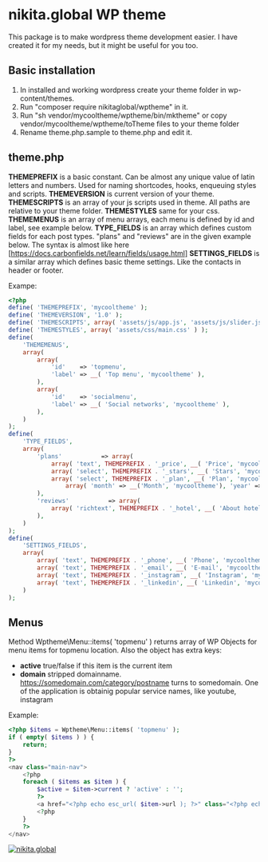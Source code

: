 # nikita.global WP theme
This package is to make wordpress theme development easier. I have created it for my needs, but it might be useful for you too.

## Basic installation
1. In installed and working wordpress create your theme folder in wp-content/themes. 
2. Run "composer require nikitaglobal/wptheme" in it.
3. Run "sh vendor/mycooltheme/wptheme/bin/mktheme" or copy vendor/mycooltheme/wptheme/toTheme files to your theme folder
4. Rename theme.php.sample to theme.php and edit it.

## theme.php
**THEMEPREFIX** is a basic constant. Can be almost any unique value of latin letters and numbers. Used for naming shortcodes, hooks, enqueuing styles and scripts.
**THEMEVERSION** is current version of your theme.
**THEMESCRIPTS** is an array of your js scripts used in theme. All paths are relative to your theme folder.
**THEMESTYLES** same for your css.
**THEMEMENUS** is an array of menu arrays, each menu is defined by id and label, see example below.
**TYPE_FIELDS** is an array which defines custom fields for each post types. "plans" and "reviews" are in the given example below. The syntax is almost like here [https://docs.carbonfields.net/learn/fields/usage.html]
**SETTINGS_FIELDS** is a similar array which defines basic theme settings. Like the contacts in header or footer.

Exampe:
```php
<?php
define( 'THEMEPREFIX', 'mycooltheme' );
define( 'THEMEVERSION', '1.0' );
define( 'THEMESCRIPTS', array( 'assets/js/app.js', 'assets/js/slider.js' ) );
define( 'THEMESTYLES', array( 'assets/css/main.css' ) );
define(
	'THEMEMENUS',
	array(
		array(
			'id'    => 'topmenu',
			'label' => __( 'Top menu', 'mycooltheme' ),
		),
		array(
			'id'    => 'socialmenu',
			'label' => __( 'Social networks', 'mycooltheme' ),
		),
	)
);
define(
	'TYPE_FIELDS',
	array(
		'plans'           => array(
			array( 'text', THEMEPREFIX . '_price', __( 'Price', 'mycooltheme' ) ),
			array( 'select', THEMEPREFIX . '_stars', __( 'Stars', 'mycooltheme' ), array( 1,2,3,4,5 ) ),
			array( 'select', THEMEPREFIX . '_plan', __( 'Plan', 'mycooltheme' ), 
				array( 'month' => __('Month', 'mycooltheme'), 'year' => __('Year', 'mycooltheme') ) ),
		),
		'reviews'           => array(
			array( 'richtext', THEMEPREFIX . '_hotel', __( 'About hotel', 'mycooltheme' ) ),
		),
	)
);
define(
	'SETTINGS_FIELDS',
	array(
		array( 'text', THEMEPREFIX . '_phone', __( 'Phone', 'mycooltheme' ) ),
		array( 'text', THEMEPREFIX . '_email', __( 'E-mail', 'mycooltheme' ) ),
		array( 'text', THEMEPREFIX . '_instagram', __( 'Instagram', 'mycooltheme' ) ),
		array( 'text', THEMEPREFIX . '_linkedin', __( 'Linkedin', 'mycooltheme' ) ),
    )
);
```

## Menus

Method Wptheme\Menu::items( 'topmenu' ) returns array of WP Objects for menu items for topmenu location.
Also the object has extra keys:
- **active** true/false if this item is the current item
- **domain** stripped domainname. https://somedomain.com/category/postname turns to somedomain. One of the application is obtainig popular service names, like youtube, instagram

Example:
```php
<?php $items = Wptheme\Menu::items( 'topmenu' );
if ( empty( $items ) ) {
	return;
}
?>
<nav class="main-nav">
	<?php
	foreach ( $items as $item ) {
		$active = $item->current ? 'active' : '';
		?>
		<a href="<?php echo esc_url( $item->url ); ?>" class="<?php echo esc_attr( $active ); ?>"><?php echo esc_html( $item->title ); ?></a>
		<?php
	}
	?>
</nav>
```


[![nikita.global](https://nikita.global/wp-content/themes/ngtheme/img/logo.svg)](https://nikita.global)
